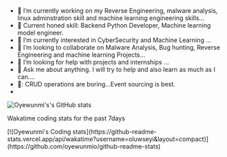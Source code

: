 <!-- ![alt text](https://github.com/oyewunmio/oyewunmio/blob/main/wallpaperflare.com_wallpaper.jpg) -->
<!-- <img src='https://github.com/oyewunmio/oyewunmio/blob/main/tenor.gif' width='100px' height='100px'> <h2>Hello World</h2> -->

<!--
**oyewunmio/oyewunmio** is a ✨ _special_ ✨ repository because its `README.md` (this file) appears on your GitHub profile.-->


- 🔭 I’m currently working on my Reverse Engineering, malware analysis, linux adminstration skill and machine learning engineering skills...
- 🔭 Current honed skill: Backend Python Developer, Machine learning model engineer.
- 🌱 I’m currently interested in CyberSecurity and Machine Learning ...
- 👯 I’m looking to collaborate on Malware Analysis, Bug hunting, Reverse Engineering and machine learning Projects...
- 🤔 I’m looking for help with projects and internships  ...
- 💬 Ask me about anything. I will try to help and also learn as much as I can....
- 🤔: CRUD operations are boring...Event sourcing is best.
- 
![Oyewunmi's's GitHub stats](https://github-readme-stats.vercel.app/api?username=oyewunmio&show_icons=true&theme=radical)
<p>Wakatime coding stats for the past 7days </p>
[![Oyewunmi's Coding stats](https://github-readme-stats.vercel.app/api/wakatime?username=oluwseyi&layout=compact)](https://github.com/oyewunmio/github-readme-stats)
<!-- [![Top Langs](https://github-readme-stats.vercel.app/api/top-langs/?username=oyewunmio)](https://github.com/oyewunmio/github-readme-stats) -->



